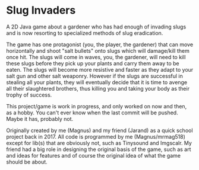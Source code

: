 # Slug Invaders
A 2D Java game about a gardener who has had enough of invading slugs and is now resorting to specialized methods of slug eradication.

The game has one protagonist (you, the player, the gardener) that can move horizontally and shoot "salt bullets" onto slugs which will damage/kill them once hit. 
The slugs will come in waves, you, the gardener, will need to kill these slugs before they pick up your plants and carry them away to be eaten.
The slugs will become more resistive and faster as they adapt to your salt gun and other salt weaponry.
However if the slugs are successful in stealing all your plants, they will eventually decide that it is time to avenge all their slaughtered brothers, thus killing you and taking your body as their trophy of success.

This project/game is work in progress, and only worked on now and then, as a hobby. You can't ever know when the last commit will be pushed. Maybe it has, probably not.

Originally created by me (Magnus) and my friend (Jarand) as a quick school project back in 2017. 
All code is programmed by me (Magnus/mrmag518) except for lib(s) that are obviously not, such as Tinysound and Imgscalr.
My friend had a big role in designing the original basis of the game, such as art and ideas for features and of course the original idea of what the game should be about.

